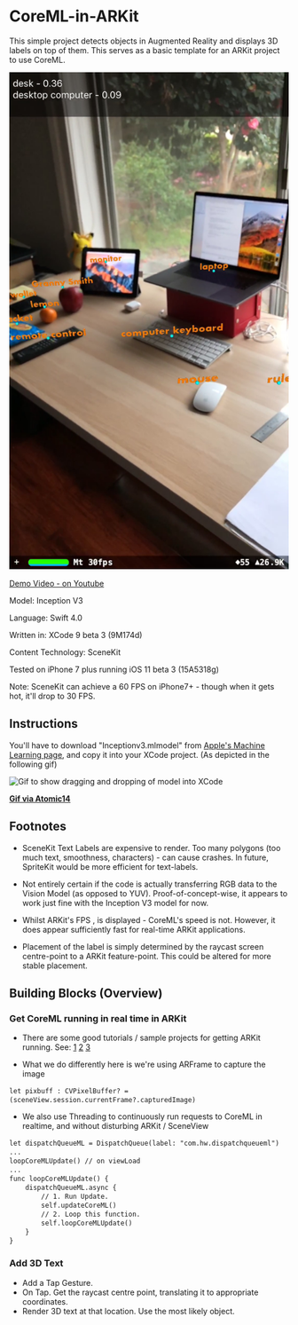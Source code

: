 # CoreML-in-ARKit
This simple project detects objects in Augmented Reality and displays 3D labels on top of them. This serves as a basic template for an ARKit project to use CoreML.

![image of scene with 3d labels on objects](post-media/snapshot.jpg)

[Demo Video - on Youtube](https://www.youtube.com/watch?v=RjIbiAC8cBk)

Model: Inception V3

Language: Swift 4.0

Written in: XCode 9 beta 3 (9M174d)

Content Technology: SceneKit

Tested on iPhone 7 plus running iOS 11 beta 3 (15A5318g)

Note: SceneKit can achieve a 60 FPS on iPhone7+ - though when it gets hot, it'll drop to 30 FPS.

## Instructions

You'll have to download "Inceptionv3.mlmodel" from [Apple's Machine Learning page](https://developer.apple.com/machine-learning/), and copy it into your XCode project. (As depicted in the following gif)

![Gif to show dragging and dropping of model into XCode](AddingMLModel.gif)

[__Gif via Atomic14__](https://github.com/atomic14/VisionCoreMLSample)

## Footnotes

- SceneKit Text Labels are expensive to render. Too many polygons (too much text, smoothness, characters) - can cause crashes. In future, SpriteKit would be more efficient for text-labels.

- Not entirely certain if the code is actually transferring RGB data to the Vision Model (as opposed to YUV). Proof-of-concept-wise, it appears to work just fine with the Inception V3 model for now.

- Whilst ARKit's FPS , is displayed - CoreML's speed is not. However, it does appear sufficiently fast for real-time ARKit applications.

- Placement of the label is simply determined by the raycast screen centre-point to a ARKit feature-point. This could be altered for more stable placement.

## Building Blocks (Overview)

### Get CoreML running in real time in ARKit

- There are some good tutorials / sample projects for getting ARKit running. See: [1](https://github.com/atomic14/VisionCoreMLSample) [2](https://github.com/yulingtianxia/Core-ML-Sample) [3](http://www.stringcode.co.uk/mlcamera/)

- What we do differently here is we're using ARFrame to capture the image

```
let pixbuff : CVPixelBuffer? = (sceneView.session.currentFrame?.capturedImage)
```

- We also use Threading to continuously run requests to CoreML in realtime, and without disturbing ARKit / SceneView

```
let dispatchQueueML = DispatchQueue(label: "com.hw.dispatchqueueml")
...
loopCoreMLUpdate() // on viewLoad
...
func loopCoreMLUpdate() {
    dispatchQueueML.async {
        // 1. Run Update.
        self.updateCoreML()
        // 2. Loop this function.
        self.loopCoreMLUpdate()
    }
}
```

### Add 3D Text

- Add a Tap Gesture.
- On Tap. Get the raycast centre point, translating it to appropriate coordinates.
- Render 3D text at that location. Use the most likely object.
